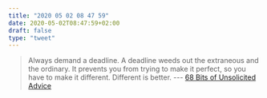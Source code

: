 ```yaml
---
title: "2020 05 02 08 47 59"
date: 2020-05-02T08:47:59+02:00
draft: false
type: "tweet"
---
```


> Always demand a deadline. A deadline weeds out the extraneous and the ordinary. It prevents you from trying to make it perfect, so you have to make it different. Different is better. --- [68 Bits of Unsolicited Advice](https://kk.org/thetechnium/68-bits-of-unsolicited-advice/)

